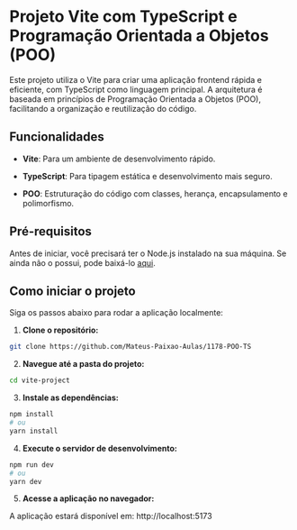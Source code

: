
# Projeto Vite com TypeScript e Programação Orientada a Objetos (POO)

  

Este projeto utiliza o Vite para criar uma aplicação frontend rápida e eficiente, com TypeScript como linguagem principal. A arquitetura é baseada em princípios de Programação Orientada a Objetos (POO), facilitando a organização e reutilização do código.

  

## Funcionalidades

  

-  **Vite**: Para um ambiente de desenvolvimento rápido.

-  **TypeScript**: Para tipagem estática e desenvolvimento mais seguro.

-  **POO**: Estruturação do código com classes, herança, encapsulamento e polimorfismo.

## Pré-requisitos

  

Antes de iniciar, você precisará ter o Node.js instalado na sua máquina. Se ainda não o possui, pode baixá-lo [aqui](https://nodejs.org/).

  

## Como iniciar o projeto

  

Siga os passos abaixo para rodar a aplicação localmente:

  

1.  **Clone o repositório:**

  

```bash
git clone https://github.com/Mateus-Paixao-Aulas/1178-POO-TS
```

2.  **Navegue até a pasta do projeto:**

```bash
cd vite-project
```


3.  **Instale as dependências:**

```bash
npm install
# ou
yarn install
```

4.  **Execute o servidor de desenvolvimento:**

```bash
npm run dev
# ou
yarn dev
```

5.  **Acesse a aplicação no navegador:**

A aplicação estará disponível em: http://localhost:5173